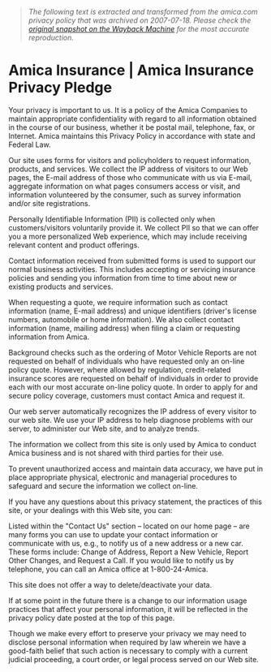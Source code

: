 > *The following text is extracted and transformed from the amica.com privacy policy that was archived on 2007-07-18. Please check the [original snapshot on the Wayback Machine](https://web.archive.org/web/20070718152100id_/http%3A//www.amica.com/aboutUs/privacy/privacy.html) for the most accurate reproduction.*

# Amica Insurance | Amica Insurance Privacy Pledge

Your privacy is important to us. It is a policy of the Amica Companies to maintain appropriate confidentiality with regard to all information obtained in the course of our business, whether it be postal mail, telephone, fax, or Internet. Amica maintains this Privacy Policy in accordance with state and Federal Law.

Our site uses forms for visitors and policyholders to request information, products, and services. We collect the IP address of visitors to our Web pages, the E-mail address of those who communicate with us via E-mail, aggregate information on what pages consumers access or visit, and information volunteered by the consumer, such as survey information and/or site registrations. 

Personally Identifiable Information (PII) is collected only when customers/visitors voluntarily provide it. We collect PII so that we can offer you a more personalized Web experience, which may include receiving relevant content and product offerings. 

Contact information received from submitted forms is used to support our normal business activities. This includes accepting or servicing insurance policies and sending you information from time to time about new or existing products and services. 

When requesting a quote, we require information such as contact information (name, E-mail address) and unique identifiers (driver's license numbers, automobile or home information). We also collect contact information (name, mailing address) when filing a claim or requesting information from Amica. 

Background checks such as the ordering of Motor Vehicle Reports are not requested on behalf of individuals who have requested only an on-line policy quote. However, where allowed by regulation, credit-related insurance scores are requested on behalf of individuals in order to provide each with our most accurate on-line policy quote. In order to apply for and secure policy coverage, customers must contact Amica and request it. 

Our web server automatically recognizes the IP address of every visitor to our web site. We use your IP address to help diagnose problems with our server, to administer our Web site, and to analyze trends. 

The information we collect from this site is only used by Amica to conduct Amica business and is not shared with third parties for their use. 

To prevent unauthorized access and maintain data accuracy, we have put in place appropriate physical, electronic and managerial procedures to safeguard and secure the information we collect on-line.

If you have any questions about this privacy statement, the practices of this site, or your dealings with this Web site, you can:

Listed within the "Contact Us" section – located on our home page – are many forms you can use to update your contact information or communicate with us, e.g., to notify us of a new address or a new car. These forms include: Change of Address, Report a New Vehicle, Report Other Changes, and Request a Call. If you would like to notify us by telephone, you can call an Amica office at 1-800-24-Amica. 

This site does not offer a way to delete/deactivate your data.

If at some point in the future there is a change to our information usage practices that affect your personal information, it will be reflected in the privacy policy date posted at the top of this page.

Though we make every effort to preserve your privacy we may need to disclose personal information when required by law wherein we have a good-faith belief that such action is necessary to comply with a current judicial proceeding, a court order, or legal process served on our Web site.
